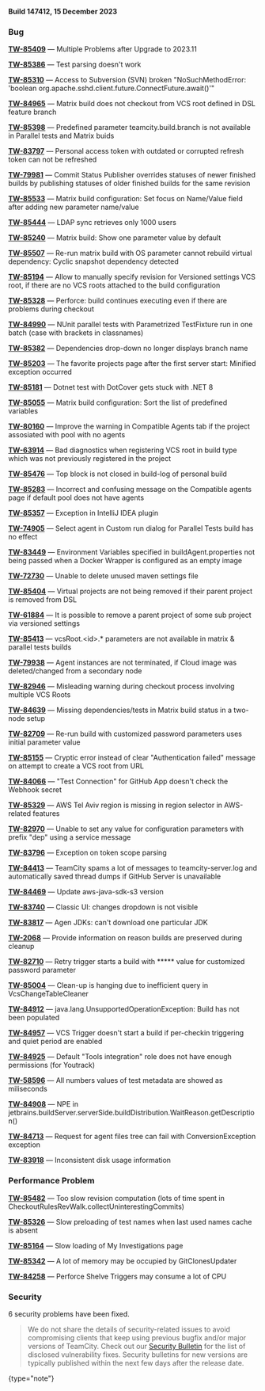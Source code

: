 [//]: # (title: TeamCity 2023.11.1 Release Notes)
[//]: # (auxiliary-id: TeamCity 2023.11.1 Release Notes)


**Build 147412, 15 December 2023**


<!--project: TeamCity Fix versions: 2023.11.1 #Fixed #Testing visible to: {All Users} -{Trunk issue}-->

### Bug

**[TW-85409](https://youtrack.jetbrains.com/issue/TW-85409/Multiple-Problems-after-Upgrade-to-2023.11)** — Multiple Problems after Upgrade to 2023.11

**[TW-85386](https://youtrack.jetbrains.com/issue/TW-85386/Test-parsing-doesnt-work)** — Test parsing doesn't work

**[TW-85310](https://youtrack.jetbrains.com/issue/TW-85310/Access-to-Subversion-SVN-broken-NoSuchMethodError-boolean-org.apache.sshd.client.future.ConnectFuture.await)** — Access to Subversion (SVN) broken "NoSuchMethodError: 'boolean org.apache.sshd.client.future.ConnectFuture.await()'"

**[TW-84965](https://youtrack.jetbrains.com/issue/TW-84965/Matrix-build-does-not-checkout-from-VCS-root-defined-in-DSL-feature-branch)** — Matrix build does not checkout from VCS root defined in DSL feature branch

**[TW-85398](https://youtrack.jetbrains.com/issue/TW-85398/Predefined-parameter-teamcity.build.branch-is-not-available-in-Parallel-tests-and-Matrix-buids)** — Predefined parameter teamcity.build.branch is not available in Parallel tests and Matrix buids

**[TW-83797](https://youtrack.jetbrains.com/issue/TW-83797/Personal-access-token-with-outdated-or-corrupted-refresh-token-can-not-be-refreshed)** — Personal access token with outdated or corrupted refresh token can not be refreshed

**[TW-79981](https://youtrack.jetbrains.com/issue/TW-79981/Commit-Status-Publisher-overrides-statuses-of-newer-finished-builds-by-publishing-statuses-of-older-finished-builds-for-the-same)** — Commit Status Publisher overrides statuses of newer finished builds by publishing statuses of older finished builds for the same revision

**[TW-85533](https://youtrack.jetbrains.com/issue/TW-85533/Matrix-build-configuration-Set-focus-on-Name-Value-field-after-adding-new-parameter-name-value)** — Matrix build configuration: Set focus on Name/Value field after adding new parameter name/value

**[TW-85444](https://youtrack.jetbrains.com/issue/TW-85444/LDAP-sync-retrieves-only-1000-users)** — LDAP sync retrieves only 1000 users

**[TW-85240](https://youtrack.jetbrains.com/issue/TW-85240/Matrix-build-Show-one-parameter-value-by-default)** — Matrix build: Show one parameter value by default

**[TW-85507](https://youtrack.jetbrains.com/issue/TW-85507/Re-run-matrix-build-with-OS-parameter-cannot-rebuild-virtual-dependency-Cyclic-snapshot-dependency-detected)** — Re-run matrix build with OS parameter cannot rebuild virtual dependency: Cyclic snapshot dependency detected

**[TW-85194](https://youtrack.jetbrains.com/issue/TW-85194/Allow-to-manually-specify-revision-for-Versioned-settings-VCS-root-if-there-are-no-VCS-roots-attached-to-the-build-configuration)** — Allow to manually specify revision for Versioned settings VCS root, if there are no VCS roots attached to the build configuration

**[TW-85328](https://youtrack.jetbrains.com/issue/TW-85328/Perforce-build-continues-executing-even-if-there-are-problems-during-checkout)** — Perforce: build continues executing even if there are problems during checkout

**[TW-84990](https://youtrack.jetbrains.com/issue/TW-84990/NUnit-parallel-tests-with-Parametrized-TestFixture-run-in-one-batch-case-with-brackets-in-classnames)** — NUnit parallel tests with Parametrized TestFixture run in one batch (case with brackets in classnames)

**[TW-85382](https://youtrack.jetbrains.com/issue/TW-85382/Dependencies-drop-down-no-longer-displays-branch-name)** — Dependencies drop-down no longer displays branch name

**[TW-85203](https://youtrack.jetbrains.com/issue/TW-85203/The-favorite-projects-page-after-the-first-server-start-Minified-exception-occurred)** — The favorite projects page after the first server start: Minified exception occurred

**[TW-85181](https://youtrack.jetbrains.com/issue/TW-85181/Dotnet-test-with-DotCover-gets-stuck-with-.NET-8)** — Dotnet test with DotCover gets stuck with .NET 8

**[TW-85055](https://youtrack.jetbrains.com/issue/TW-85055/Matrix-build-configuration-Sort-the-list-of-predefined-variables)** — Matrix build configuration: Sort the list of predefined variables

**[TW-80160](https://youtrack.jetbrains.com/issue/TW-80160/Improve-the-warning-in-Compatible-Agents-tab-if-the-project-assosiated-with-pool-with-no-agents)** — Improve the warning in Compatible Agents tab if the project assosiated with pool with no agents

**[TW-63914](https://youtrack.jetbrains.com/issue/TW-63914/Bad-diagnostics-when-registering-VCS-root-in-build-type-which-was-not-previously-registered-in-the-project)** — Bad diagnostics when registering VCS root in build type which was not previously registered in the project

**[TW-85476](https://youtrack.jetbrains.com/issue/TW-85476/Top-block-is-not-closed-in-build-log-of-personal-build)** — Top block is not closed in build-log of personal build

**[TW-85283](https://youtrack.jetbrains.com/issue/TW-85283/Incorrect-and-confusing-message-on-the-Compatible-agents-page-if-default-pool-does-not-have-agents)** — Incorrect and confusing message on the Compatible agents page if default pool does not have agents

**[TW-85357](https://youtrack.jetbrains.com/issue/TW-85357/Exception-in-IntelliJ-IDEA-plugin)** — Exception in IntelliJ IDEA plugin

**[TW-74905](https://youtrack.jetbrains.com/issue/TW-74905/Select-agent-in-Custom-run-dialog-for-Parallel-Tests-build-has-no-effect)** — Select agent in Custom run dialog for Parallel Tests build has no effect

**[TW-83449](https://youtrack.jetbrains.com/issue/TW-83449/Environment-Variables-specified-in-buildAgent.properties-not-being-passed-when-a-Docker-Wrapper-is-configured-as-an-empty-image)** — Environment Variables specified in buildAgent.properties not being passed when a Docker Wrapper is configured as an empty image

**[TW-72730](https://youtrack.jetbrains.com/issue/TW-72730/Unable-to-delete-unused-maven-settings-file)** — Unable to delete unused maven settings file

**[TW-85404](https://youtrack.jetbrains.com/issue/TW-85404/Virtual-projects-are-not-being-removed-if-their-parent-project-is-removed-from-DSL)** — Virtual projects are not being removed if their parent project is removed from DSL

**[TW-61884](https://youtrack.jetbrains.com/issue/TW-61884/It-is-possible-to-remove-a-parent-project-of-some-sub-project-via-versioned-settings)** — It is possible to remove a parent project of some sub project via versioned settings

**[TW-85413](https://youtrack.jetbrains.com/issue/TW-85413/vcsRoot.id.-parameters-are-not-available-in-matrix-parallel-tests-builds)** — vcsRoot.&lt;id>.* parameters are not available in matrix & parallel tests builds

**[TW-79938](https://youtrack.jetbrains.com/issue/TW-79938/Agent-instances-are-not-terminated-if-Cloud-image-was-deleted-changed-from-a-secondary-node)** — Agent instances are not terminated, if Cloud image was deleted/changed from a secondary node

**[TW-82946](https://youtrack.jetbrains.com/issue/TW-82946/Misleading-warning-during-checkout-process-involving-multiple-VCS-Roots)** — Misleading warning during checkout process involving multiple VCS Roots

**[TW-84639](https://youtrack.jetbrains.com/issue/TW-84639/Missing-dependencies-tests-in-Matrix-build-status-in-a-two-node-setup)** — Missing dependencies/tests in Matrix build status in a two-node setup

**[TW-82709](https://youtrack.jetbrains.com/issue/TW-82709/Re-run-build-with-customized-password-parameters-uses-initial-parameter-value)** — Re-run build with customized password parameters uses initial parameter value

**[TW-85155](https://youtrack.jetbrains.com/issue/TW-85155/Cryptic-error-instead-of-clear-Authentication-failed-message-on-attempt-to-create-a-VCS-root-from-URL)** — Cryptic error instead of clear "Authentication failed" message on attempt to create a VCS root from URL

**[TW-84066](https://youtrack.jetbrains.com/issue/TW-84066/Test-Connection-for-GitHub-App-doesnt-check-the-Webhook-secret)** — "Test Connection" for GitHub App doesn't check the Webhook secret

**[TW-85329](https://youtrack.jetbrains.com/issue/TW-85329/AWS-Tel-Aviv-region-is-missing-in-region-selector-in-AWS-related-features)** — AWS Tel Aviv region is missing in region selector in AWS-related features

**[TW-82970](https://youtrack.jetbrains.com/issue/TW-82970/Unable-to-set-any-value-for-configuration-parameters-with-prefix-dep-using-a-service-message)** — Unable to set any value for configuration parameters with prefix "dep" using a service message

**[TW-83796](https://youtrack.jetbrains.com/issue/TW-83796/Exception-on-token-scope-parsing)** — Exception on token scope parsing

**[TW-84413](https://youtrack.jetbrains.com/issue/TW-84413/TeamCity-spams-a-lot-of-messages-to-teamcity-server.log-and-automatically-saved-thread-dumps-if-GitHub-Server-is-unavailable)** — TeamCity spams a lot of messages to teamcity-server.log and automatically saved thread dumps if GitHub Server is unavailable

**[TW-84469](https://youtrack.jetbrains.com/issue/TW-84469/Update-aws-java-sdk-s3-version)** — Update aws-java-sdk-s3 version

**[TW-83740](https://youtrack.jetbrains.com/issue/TW-83740/Classic-UI-changes-dropdown-is-not-visible)** — Classic UI: changes dropdown is not visible

**[TW-83817](https://youtrack.jetbrains.com/issue/TW-83817/Agen-JDKs-cant-download-one-particular-JDK)** — Agen JDKs: can't download one particular JDK

**[TW-2068](https://youtrack.jetbrains.com/issue/TW-2068/Provide-information-on-reason-builds-are-preserved-during-cleanup)** — Provide information on reason builds are preserved during cleanup

**[TW-82710](https://youtrack.jetbrains.com/issue/TW-82710/Retry-trigger-starts-a-build-with-value-for-customized-password-parameter)** — Retry trigger starts a build with ***** value for customized password parameter

**[TW-85004](https://youtrack.jetbrains.com/issue/TW-85004/Clean-up-is-hanging-due-to-inefficient-query-in-VcsChangeTableCleaner)** — Clean-up is hanging due to inefficient query in VcsChangeTableCleaner

**[TW-84912](https://youtrack.jetbrains.com/issue/TW-84912/java.lang.UnsupportedOperationException-Build-has-not-been-populated)** — java.lang.UnsupportedOperationException: Build has not been populated

**[TW-84957](https://youtrack.jetbrains.com/issue/TW-84957/VCS-Trigger-doesnt-start-a-build-if-per-checkin-triggering-and-quiet-period-are-enabled)** — VCS Trigger doesn't start a build if per-checkin triggering and quiet period are enabled

**[TW-84925](https://youtrack.jetbrains.com/issue/TW-84925/Default-Tools-integration-role-does-not-have-enough-permissions-for-Youtrack)** — Default "Tools integration" role does not have enough permissions (for Youtrack)

**[TW-58596](https://youtrack.jetbrains.com/issue/TW-58596/All-numbers-values-of-test-metadata-are-showed-as-miliseconds)** — All numbers values of test metadata are showed as miliseconds

**[TW-84908](https://youtrack.jetbrains.com/issue/TW-84908/NPE-in-jetbrains.buildServer.serverSide.buildDistribution.WaitReason.getDescription)** — NPE in jetbrains.buildServer.serverSide.buildDistribution.WaitReason.getDescription()

**[TW-84713](https://youtrack.jetbrains.com/issue/TW-84713/Request-for-agent-files-tree-can-fail-with-ConversionException-exception)** — Request for agent files tree can fail with ConversionException exception

**[TW-83918](https://youtrack.jetbrains.com/issue/TW-83918/Inconsistent-disk-usage-information)** — Inconsistent disk usage information


### Performance Problem

**[TW-85482](https://youtrack.jetbrains.com/issue/TW-85482/Too-slow-revision-computation-lots-of-time-spent-in-CheckoutRulesRevWalk.collectUninterestingCommits)** — Too slow revision computation (lots of time spent in CheckoutRulesRevWalk.collectUninterestingCommits)

**[TW-85326](https://youtrack.jetbrains.com/issue/TW-85326/Slow-preloading-of-test-names-when-last-used-names-cache-is-absent)** — Slow preloading of test names when last used names cache is absent

**[TW-85164](https://youtrack.jetbrains.com/issue/TW-85164/Slow-loading-of-My-Investigations-page)** — Slow loading of My Investigations page

**[TW-85342](https://youtrack.jetbrains.com/issue/TW-85342/A-lot-of-memory-may-be-occupied-by-GitClonesUpdater)** — A lot of memory may be occupied by GitClonesUpdater

**[TW-84258](https://youtrack.jetbrains.com/issue/TW-84258/Perforce-Shelve-Triggers-may-consume-a-lot-of-CPU)** — Perforce Shelve Triggers may consume a lot of CPU




<!--project: TeamCity Fix versions: {2023.11 (147318)} #Fixed #{Security Problem}  -{Trunk issue}-->

### Security

6 security problems have been fixed.

> We do not share the details of security-related issues to avoid compromising clients that keep using previous bugfix and/or major versions of TeamCity. Check out our [Security Bulletin](https://www.jetbrains.com/privacy-security/issues-fixed/?product=TeamCity&version=2023.11) for the list of disclosed vulnerability fixes. Security bulletins for new versions are typically published within the next few days after the release date.
>
{type="note"}

